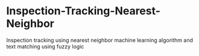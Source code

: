 # Inspection-Tracking-Nearest-Neighbor
Inspection tracking using nearest neighbor machine learning algorithm and text matching using fuzzy logic
